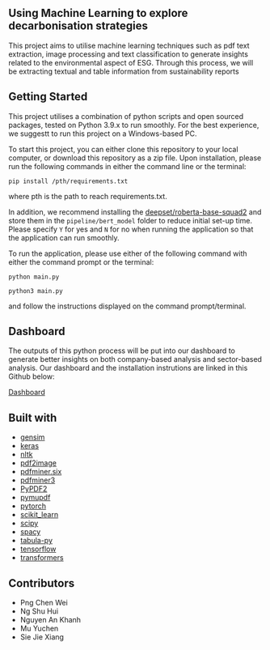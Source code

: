 ## Using Machine Learning to explore decarbonisation strategies
This project aims to utilise machine learning techniques such as pdf text extraction, image processing and text classification to generate insights related to the environmental aspect of ESG. Through this process, we will be extracting textual and table information from sustainability reports

## Getting Started
This project utilises a combination of python scripts and open sourced packages, tested on Python 3.9.x to run smoothly. For the best experience, we suggestt to run this project on a Windows-based PC.

To start this project, you can either clone this repository to your local computer, or download this repository as a zip file. Upon installation, please run the following commands in either the command line or the terminal:

`pip install /pth/requirements.txt`

where pth is the path to reach requirements.txt.

In addition, we recommend installing the [deepset/roberta-base-squad2](https://huggingface.co/deepset/roberta-base-squad2/tree/main) and store them in the `pipeline/bert_model` folder to reduce initial set-up time. Please specify `Y` for yes and `N` for no when running the application so that the application can run smoothly.

To run the application, please use either of the following command with either the command prompt or the terminal:

`python main.py`

`python3 main.py`

and follow the instructions displayed on the command prompt/terminal.

## Dashboard
The outputs of this python process will be put into our dashboard to generate better insights on both company-based analysis and sector-based analysis. Our dashboard and the installation instrutions are linked in this Github below:

[Dashboard](https://github.com/fancasta/Capstone-Dashboard)

## Built with
* [gensim](https://github.com/RaRe-Technologies/gensim)
* [keras](https://keras.io/)
* [nltk](https://www.nltk.org/)
* [pdf2image](https://github.com/Belval/pdf2image)
* [pdfminer.six](https://pdfminersix.readthedocs.io/en/latest/)
* [pdfminer3](https://github.com/gwk/pdfminer3)
* [PyPDF2](https://pypdf2.readthedocs.io/en/latest/)
* [pymupdf](https://pymupdf.readthedocs.io/en/latest/toc.html)
* [pytorch](https://pytorch.org/)
* [scikit_learn](https://scikit-learn.org/)
* [scipy](https://scipy.org/)
* [spacy](https://spacy.io/)
* [tabula-py](https://tabula-py.readthedocs.io/en/latest/)
* [tensorflow](https://www.tensorflow.org/)
* [transformers](https://pytorch.org/hub/huggingface_pytorch-transformers/)

## Contributors
* Png Chen Wei
* Ng Shu Hui
* Nguyen An Khanh
* Mu Yuchen
* Sie Jie Xiang
